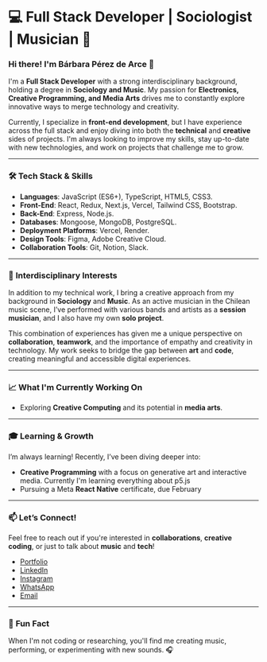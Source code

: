# 💻 **Full Stack Developer | Sociologist | Musician** 🎵

### Hi there! I'm Bárbara Pérez de Arce 👋

I'm a **Full Stack Developer** with a strong interdisciplinary background, holding a degree in **Sociology and Music**. My passion for **Electronics, Creative Programming, and Media Arts** drives me to constantly explore innovative ways to merge technology and creativity.

Currently, I specialize in **front-end development**, but I have experience across the full stack and enjoy diving into both the **technical** and **creative** sides of projects. I'm always looking to improve my skills, stay up-to-date with new technologies, and work on projects that challenge me to grow.

---

### 🛠 **Tech Stack & Skills**

- **Languages**: JavaScript (ES6+), TypeScript, HTML5, CSS3.
- **Front-End**: React, Redux, Next.js, Vercel, Tailwind CSS, Bootstrap.
- **Back-End**: Express, Node.js.
- **Databases**: Mongoose, MongoDB, PostgreSQL.
- **Deployment Platforms**: Vercel, Render.
- **Design Tools**: Figma, Adobe Creative Cloud.
- **Collaboration Tools**: Git, Notion, Slack.

---

### 🎨 **Interdisciplinary Interests**

In addition to my technical work, I bring a creative approach from my background in **Sociology** and **Music**. As an active musician in the Chilean music scene, I’ve performed with various bands and artists as a **session musician**, and I also have my own **solo project**.

This combination of experiences has given me a unique perspective on **collaboration**, **teamwork**, and the importance of empathy and creativity in technology. My work seeks to bridge the gap between **art** and **code**, creating meaningful and accessible digital experiences.

---

### 📈 **What I'm Currently Working On**

- Exploring **Creative Computing** and its potential in **media arts**.

---

### 🎓 **Learning & Growth**

I’m always learning! Recently, I’ve been diving deeper into:

- **Creative Programming** with a focus on generative art and interactive media. Currently I'm learning everything about p5.js
- Pursuing a Meta **React Native** certificate, due February 

---

### 📫 **Let’s Connect!**

Feel free to reach out if you're interested in **collaborations**, **creative coding**, or just to talk about **music** and **tech**!
- [Portfolio](https://www.barbarapda.dev) 
- [LinkedIn](https://www.linkedin.com/in/barbarapda/)
- [Instagram](https://www.instagram.com/barbarapda)
- [WhatsApp](https://wa.me/56981272793)
- [Email](mailto:barbara.perezdearce@gmail.com)

---

### 🎵 **Fun Fact**

When I'm not coding or researching, you'll find me creating music, performing, or experimenting with new sounds. 🎧
